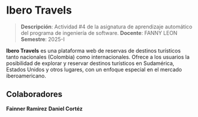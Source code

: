 # Ibero Travels

> **Descripción**: Actividad #4 de la asignatura de aprendizaje automático del programa de ingeniería de software. 
> **Docente**: FANNY LEON
> **Semestre**: 2025-I

**Ibero Travels** es una plataforma web de reservas de destinos turísticos tanto nacionales (Colombia) como internacionales. Ofrece a los usuarios la posibilidad de explorar y reservar destinos turísticos en Sudamérica, Estados Unidos y otros lugares, con un enfoque especial en el mercado iberoamericano.

## Colaboradores

**Fainner Ramirez**
**Daniel Cortéz**